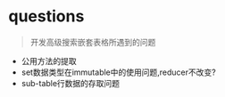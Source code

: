 # questions
> 开发高级搜索嵌套表格所遇到的问题


+ 公用方法的提取
+ set数据类型在immutable中的使用问题,reducer不改变?
+ sub-table行数据的存取问题